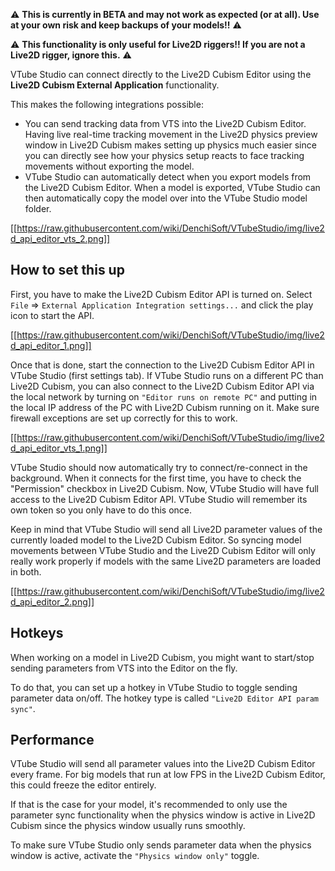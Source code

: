 ⚠️ **This is currently in BETA and may not work as expected (or at all). Use at your own risk and keep backups of your models!!** ⚠️ 

⚠️ **This functionality is only useful for Live2D riggers!! If you are not a Live2D rigger, ignore this.** ⚠️ 

VTube Studio can connect directly to the Live2D Cubism Editor using the **Live2D Cubism External Application** functionality.

This makes the following integrations possible:
* You can send tracking data from VTS into the Live2D Cubism Editor. Having live real-time tracking movement in the Live2D physics preview window in Live2D Cubism makes setting up physics much easier since you can directly see how your physics setup reacts to face tracking movements without exporting the model.
* VTube Studio can automatically detect when you export models from the Live2D Cubism Editor. When a model is exported, VTube Studio can then automatically copy the model over into the VTube Studio model folder.

[[https://raw.githubusercontent.com/wiki/DenchiSoft/VTubeStudio/img/live2d_api_editor_vts_2.png]]

## How to set this up

First, you have to make the Live2D Cubism Editor API is turned on. Select `File` => `External Application Integration settings...` and click the play icon to start the API.

[[https://raw.githubusercontent.com/wiki/DenchiSoft/VTubeStudio/img/live2d_api_editor_1.png]]

Once that is done, start the connection to the Live2D Cubism Editor API in VTube Studio (first settings tab). If VTube Studio runs on a different PC than Live2D Cubism, you can also connect to the Live2D Cubism Editor API via the local network by turning on `"Editor runs on remote PC"` and putting in the local IP address of the PC with Live2D Cubism running on it. Make sure firewall exceptions are set up correctly for this to work.

[[https://raw.githubusercontent.com/wiki/DenchiSoft/VTubeStudio/img/live2d_api_editor_vts_1.png]]

VTube Studio should now automatically try to connect/re-connect in the background. When it connects for the first time, you have to check the "Permission" checkbox in Live2D Cubism. Now, VTube Studio will have full access to the Live2D Cubism Editor API. VTube Studio will remember its own token so you only have to do this once.

Keep in mind that VTube Studio will send all Live2D parameter values of the currently loaded model to the Live2D Cubism Editor. So syncing model movements between VTube Studio and the Live2D Cubism Editor will only really work properly if models with the same Live2D parameters are loaded in both.

[[https://raw.githubusercontent.com/wiki/DenchiSoft/VTubeStudio/img/live2d_api_editor_2.png]]

## Hotkeys

When working on a model in Live2D Cubism, you might want to start/stop sending parameters from VTS into the Editor on the fly.

To do that, you can set up a hotkey in VTube Studio to toggle sending parameter data on/off. The hotkey type is called `"Live2D Editor API param sync"`.

## Performance

VTube Studio will send all parameter values into the Live2D Cubism Editor every frame. For big models that run at low FPS in the Live2D Cubism Editor, this could freeze the editor entirely.

If that is the case for your model, it's recommended to only use the parameter sync functionality when the physics window is active in Live2D Cubism since the physics window usually runs smoothly.

To make sure VTube Studio only sends parameter data when the physics window is active, activate the `"Physics window only"` toggle.



